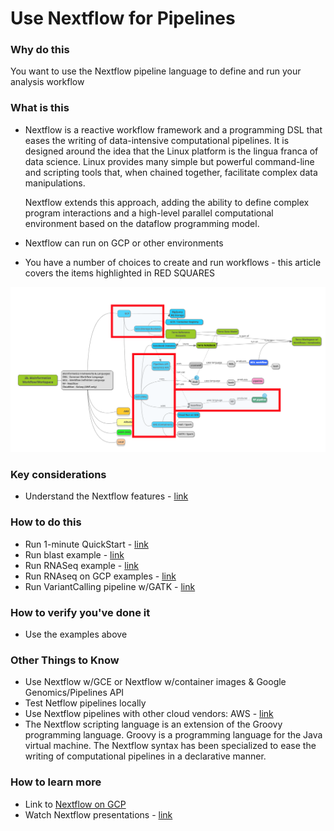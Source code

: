 # Use Nextflow for Pipelines

### Why do this
 You want to use the Nextflow pipeline language to define and run your analysis workflow

### What is this
 - Nextflow is a reactive workflow framework and a programming DSL that eases the writing of data-intensive computational pipelines. It is designed around the idea that the Linux platform is the lingua franca of data science. Linux provides many simple but powerful command-line and scripting tools that, when chained together, facilitate complex data manipulations. 
 
    Nextflow extends this approach, adding the ability to define complex program interactions and a high-level parallel computational environment based on the dataflow programming model.
 - Nextflow can run on GCP or other environments
 - You have a number of choices to create and run workflows - this article covers the items highlighted in RED SQUARES

[![nextflow](/images/nextflow.png)]()

### Key considerations
- Understand the Nextflow features - [link](https://www.nextflow.io/index.html#Features)

### How to do this
 - Run 1-minute QuickStart - [link](https://www.nextflow.io/index.html#Features)
 - Run blast example - [link](https://www.nextflow.io/example3.html)
 - Run RNASeq example - [link](https://www.nextflow.io/example4.html)
 - Run RNAseq on GCP examples - [link](https://cloud.google.com/genomics/docs/tutorials/nextflow)
 - Run VariantCalling pipeline w/GATK - [link](https://github.com/CRG-CNAG/CalliNGS-NF/)

### How to verify you've done it
 - Use the examples above

### Other Things to Know
 - Use Nextflow w/GCE or Nextflow w/container images & Google Genomics/Pipelines API
 - Test Netflow pipelines locally
 - Use Nextflow pipelines with other cloud vendors: AWS - [link](https://www.nextflow.io/docs/latest/awscloud.html)
 - The Nextflow scripting language is an extension of the Groovy programming language. Groovy is a programming language for the Java virtual machine. The Nextflow syntax has been specialized to ease the writing of computational pipelines in a declarative manner. 

### How to learn more
 - Link to [Nextflow on GCP](https://www.nextflow.io/docs/latest/google.html)
 - Watch Nextflow presentations - [link](https://www.nextflow.io/presentations.html)